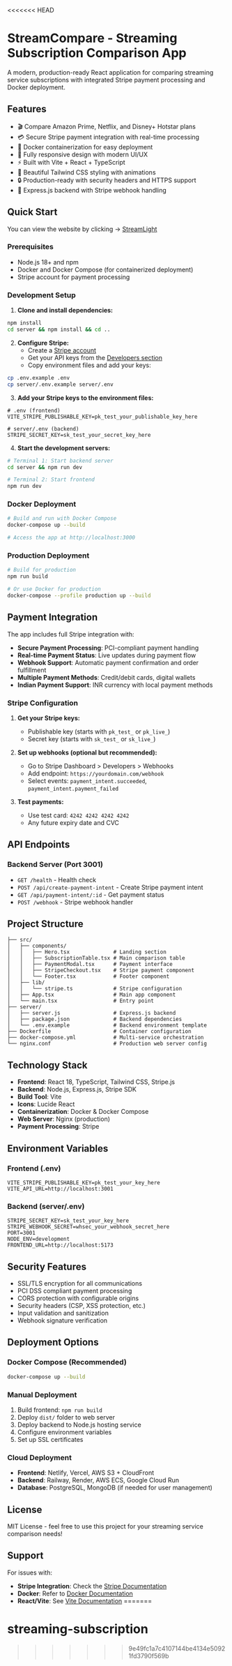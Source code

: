 <<<<<<< HEAD
# StreamCompare - Streaming Subscription Comparison App

A modern, production-ready React application for comparing streaming service subscriptions with integrated Stripe payment processing and Docker deployment.

## Features

- 🎬 Compare Amazon Prime, Netflix, and Disney+ Hotstar plans
- 💳 Secure Stripe payment integration with real-time processing
- 🐳 Docker containerization for easy deployment
- 📱 Fully responsive design with modern UI/UX
- ⚡ Built with Vite + React + TypeScript
- 🎨 Beautiful Tailwind CSS styling with animations
- 🔒 Production-ready with security headers and HTTPS support
- 🚀 Express.js backend with Stripe webhook handling

## Quick Start
<p>You can view the website by clicking -> <a href="https://streaming-subscription.vercel.app/">StreamLight</a></p>

### Prerequisites

- Node.js 18+ and npm
- Docker and Docker Compose (for containerized deployment)
- Stripe account for payment processing

### Development Setup

1. **Clone and install dependencies:**
```bash
npm install
cd server && npm install && cd ..
```

2. **Configure Stripe:**
   - Create a [Stripe account](https://dashboard.stripe.com/register)
   - Get your API keys from the [Developers section](https://dashboard.stripe.com/apikeys)
   - Copy environment files and add your keys:
```bash
cp .env.example .env
cp server/.env.example server/.env
```

3. **Add your Stripe keys to the environment files:**
```env
# .env (frontend)
VITE_STRIPE_PUBLISHABLE_KEY=pk_test_your_publishable_key_here

# server/.env (backend)
STRIPE_SECRET_KEY=sk_test_your_secret_key_here
```

4. **Start the development servers:**
```bash
# Terminal 1: Start backend server
cd server && npm run dev

# Terminal 2: Start frontend
npm run dev
```

### Docker Deployment

```bash
# Build and run with Docker Compose
docker-compose up --build

# Access the app at http://localhost:3000
```

### Production Deployment

```bash
# Build for production
npm run build

# Or use Docker for production
docker-compose --profile production up --build
```

## Payment Integration

The app includes full Stripe integration with:

- **Secure Payment Processing**: PCI-compliant payment handling
- **Real-time Payment Status**: Live updates during payment flow
- **Webhook Support**: Automatic payment confirmation and order fulfillment
- **Multiple Payment Methods**: Credit/debit cards, digital wallets
- **Indian Payment Support**: INR currency with local payment methods

### Stripe Configuration

1. **Get your Stripe keys:**
   - Publishable key (starts with `pk_test_` or `pk_live_`)
   - Secret key (starts with `sk_test_` or `sk_live_`)

2. **Set up webhooks (optional but recommended):**
   - Go to Stripe Dashboard > Developers > Webhooks
   - Add endpoint: `https://yourdomain.com/webhook`
   - Select events: `payment_intent.succeeded`, `payment_intent.payment_failed`

3. **Test payments:**
   - Use test card: `4242 4242 4242 4242`
   - Any future expiry date and CVC

## API Endpoints

### Backend Server (Port 3001)

- `GET /health` - Health check
- `POST /api/create-payment-intent` - Create Stripe payment intent
- `GET /api/payment-intent/:id` - Get payment status
- `POST /webhook` - Stripe webhook handler

## Project Structure

```
├── src/
│   ├── components/
│   │   ├── Hero.tsx              # Landing section
│   │   ├── SubscriptionTable.tsx # Main comparison table
│   │   ├── PaymentModal.tsx      # Payment interface
│   │   ├── StripeCheckout.tsx    # Stripe payment component
│   │   └── Footer.tsx            # Footer component
│   ├── lib/
│   │   └── stripe.ts             # Stripe configuration
│   ├── App.tsx                   # Main app component
│   └── main.tsx                  # Entry point
├── server/
│   ├── server.js                 # Express.js backend
│   ├── package.json              # Backend dependencies
│   └── .env.example              # Backend environment template
├── Dockerfile                    # Container configuration
├── docker-compose.yml            # Multi-service orchestration
└── nginx.conf                    # Production web server config
```

## Technology Stack

- **Frontend**: React 18, TypeScript, Tailwind CSS, Stripe.js
- **Backend**: Node.js, Express.js, Stripe SDK
- **Build Tool**: Vite
- **Icons**: Lucide React
- **Containerization**: Docker & Docker Compose
- **Web Server**: Nginx (production)
- **Payment Processing**: Stripe

## Environment Variables

### Frontend (.env)
```env
VITE_STRIPE_PUBLISHABLE_KEY=pk_test_your_key_here
VITE_API_URL=http://localhost:3001
```

### Backend (server/.env)
```env
STRIPE_SECRET_KEY=sk_test_your_key_here
STRIPE_WEBHOOK_SECRET=whsec_your_webhook_secret_here
PORT=3001
NODE_ENV=development
FRONTEND_URL=http://localhost:5173
```

## Security Features

- SSL/TLS encryption for all communications
- PCI DSS compliant payment processing
- CORS protection with configurable origins
- Security headers (CSP, XSS protection, etc.)
- Input validation and sanitization
- Webhook signature verification

## Deployment Options

### Docker Compose (Recommended)
```bash
docker-compose up --build
```

### Manual Deployment
1. Build frontend: `npm run build`
2. Deploy `dist/` folder to web server
3. Deploy backend to Node.js hosting service
4. Configure environment variables
5. Set up SSL certificates

### Cloud Deployment
- **Frontend**: Netlify, Vercel, AWS S3 + CloudFront
- **Backend**: Railway, Render, AWS ECS, Google Cloud Run
- **Database**: PostgreSQL, MongoDB (if needed for user management)

## License

MIT License - feel free to use this project for your streaming service comparison needs!

## Support

For issues with:
- **Stripe Integration**: Check the [Stripe Documentation](https://stripe.com/docs)
- **Docker**: Refer to [Docker Documentation](https://docs.docker.com/)
- **React/Vite**: See [Vite Documentation](https://vitejs.dev/)
=======
# streaming-subscription
>>>>>>> 9e49fc1a7c4107144be4134e50921fd3790f569b
